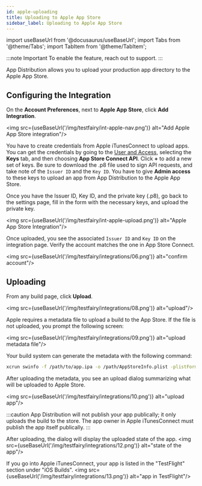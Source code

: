 ```yaml
---
id: apple-uploading
title: Uploading to Apple App Store
sidebar_label: Uploading to Apple App Store
---
```


import useBaseUrl from '@docusaurus/useBaseUrl';
import Tabs from '@theme/Tabs';
import TabItem from '@theme/TabItem';

:::note Important
To enable the feature, reach out to support.
:::

App Distribution allows you to upload your production app directory to the Apple App Store.

## Configuring the Integration

On the **Account Preferences**, next to **Apple App Store**, click **Add Integration**.

<img src={useBaseUrl('/img/testfairy/int-apple-nav.png')} alt="Add Apple App Store integration"/>

You have to create credentials from Apple iTunesConnect to upload apps. You can get the credentials by going to the [User and Access](http://appstoreconnect.apple.com/access/api), selecting the **Keys** tab, and then choosing **App Store Connect API**. Click **+** to add a new set of keys. Be sure to download the .p8 file used to sign API requests, and take note of the `Issuer ID` and the `Key ID`. You have to give **Admin access** to these keys to upload an app from App Distribution to the Apple App Store.

Once you have the Issuer ID, Key ID, and the private key (.p8), go back to the settings page, fill in the form with the necessary keys, and upload the private key.

<img src={useBaseUrl('/img/testfairy/int-apple-upload.png')} alt="Apple App Store Integration"/>

Once uploaded, you see the associated `Issuer ID` and `Key ID` on the integration page. Verify the account matches the one in App Store Connect.

<img src={useBaseUrl('/img/testfairy/integrations/06.png')} alt="confirm account"/>

## Uploading

From any build page, click **Upload**.

<img src={useBaseUrl('/img/testfairy/integrations/08.png')} alt="upload"/>

Apple requires a metadata file to upload a build to the App Store. If the file is not uploaded, you prompt the following screen:

<img src={useBaseUrl('/img/testfairy/integrations/09.png')} alt="upload metadata file"/>

Your build system can generate the metadata with the following command:

```bash
xcrun swinfo -f /path/to/app.ipa -o /path/AppStoreInfo.plist -plistFormat binary
```

After uploading the metadata, you see an upload dialog summarizing what will be uploaded to Apple Store.

<img src={useBaseUrl('/img/testfairy/integrations/10.png')} alt="upload app"/>

:::caution
App Distribution will not publish your app publically; it only uploads the build to the store. The app owner in Apple iTunesConnect must publish the app itself publically.
:::

After uploading, the dialog will display the uploaded state of the app.
<img src={useBaseUrl('/img/testfairy/integrations/12.png')} alt="state of the app"/>

If you go into Apple iTunesConnect, your app is listed in the "TestFlight" section under "iOS Builds".
<img src={useBaseUrl('/img/testfairy/integrations/13.png')} alt="app in TestFlight"/>
